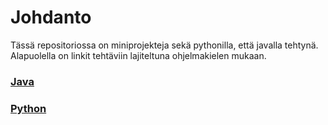 # Johdanto

Tässä repositoriossa on miniprojekteja sekä pythonilla, että javalla tehtynä. Alapuolella on linkit tehtäviin lajiteltuna ohjelmakielen mukaan.

### <ins>Java


### <ins>Python